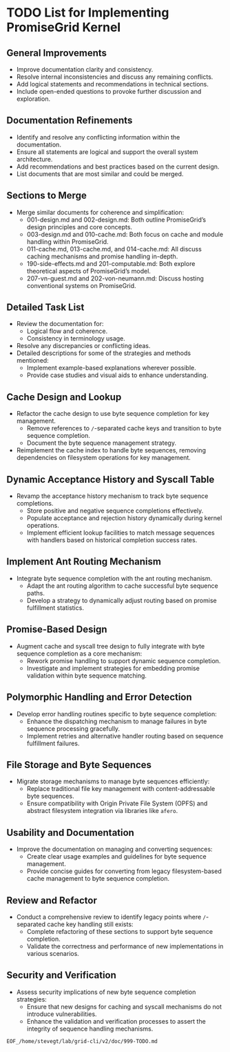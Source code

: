 # TODO List for Implementing PromiseGrid Kernel

## General Improvements
- Improve documentation clarity and consistency.
- Resolve internal inconsistencies and discuss any remaining conflicts.
- Add logical statements and recommendations in technical sections.
- Include open-ended questions to provoke further discussion and exploration.

## Documentation Refinements
- Identify and resolve any conflicting information within the documentation.
- Ensure all statements are logical and support the overall system architecture.
- Add recommendations and best practices based on the current design.
- List documents that are most similar and could be merged.

## Sections to Merge
- Merge similar documents for coherence and simplification:
  - 001-design.md and 002-design.md: Both outline PromiseGrid’s design principles and core concepts.
  - 003-design.md and 010-cache.md: Both focus on cache and module handling within PromiseGrid.
  - 011-cache.md, 013-cache.md, and 014-cache.md: All discuss caching mechanisms and promise handling in-depth.
  - 190-side-effects.md and 201-computable.md: Both explore theoretical aspects of PromiseGrid’s model.
  - 207-vn-guest.md and 202-von-neumann.md: Discuss hosting conventional systems on PromiseGrid.

## Detailed Task List
- Review the documentation for:
  - Logical flow and coherence.
  - Consistency in terminology usage.
- Resolve any discrepancies or conflicting ideas.
- Detailed descriptions for some of the strategies and methods mentioned:
  - Implement example-based explanations wherever possible.
  - Provide case studies and visual aids to enhance understanding.

## Cache Design and Lookup
- Refactor the cache design to use byte sequence completion for key management.
  - Remove references to `/`-separated cache keys and transition to byte sequence completion.
  - Document the byte sequence management strategy.
- Reimplement the cache index to handle byte sequences, removing dependencies on filesystem operations for key management.

## Dynamic Acceptance History and Syscall Table
- Revamp the acceptance history mechanism to track byte sequence completions.
  - Store positive and negative sequence completions effectively.
  - Populate acceptance and rejection history dynamically during kernel operations.
  - Implement efficient lookup facilities to match message sequences with handlers based on historical completion success rates.

## Implement Ant Routing Mechanism
- Integrate byte sequence completion with the ant routing mechanism.
  - Adapt the ant routing algorithm to cache successful byte sequence paths.
  - Develop a strategy to dynamically adjust routing based on promise fulfillment statistics.

## Promise-Based Design
- Augment cache and syscall tree design to fully integrate with byte sequence completion as a core mechanism:
  - Rework promise handling to support dynamic sequence completion.
  - Investigate and implement strategies for embedding promise validation within byte sequence matching.

## Polymorphic Handling and Error Detection
- Develop error handling routines specific to byte sequence completion:
  - Enhance the dispatching mechanism to manage failures in byte sequence processing gracefully.
  - Implement retries and alternative handler routing based on sequence fulfillment failures.

## File Storage and Byte Sequences
- Migrate storage mechanisms to manage byte sequences efficiently:
  - Replace traditional file key management with content-addressable byte sequences.
  - Ensure compatibility with Origin Private File System (OPFS) and abstract filesystem integration via libraries like `afero`.

## Usability and Documentation
- Improve the documentation on managing and converting sequences:
  - Create clear usage examples and guidelines for byte sequence management.
  - Provide concise guides for converting from legacy filesystem-based cache management to byte sequence completion.

## Review and Refactor
- Conduct a comprehensive review to identify legacy points where `/`-separated cache key handling still exists:
  - Complete refactoring of these sections to support byte sequence completion.
  - Validate the correctness and performance of new implementations in various scenarios.

## Security and Verification
- Assess security implications of new byte sequence completion strategies:
  - Ensure that new designs for caching and syscall mechanisms do not introduce vulnerabilities.
  - Enhance the validation and verification processes to assert the integrity of sequence handling mechanisms.

```
EOF_/home/stevegt/lab/grid-cli/v2/doc/999-TODO.md

